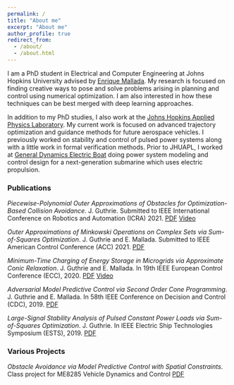 ```yaml
---
permalink: /
title: "About me"
excerpt: "About me"
author_profile: true
redirect_from: 
  - /about/
  - /about.html
---
```


I am a PhD student in Electrical and Computer Engineering at Johns Hopkins University advised by [Enrique Mallada](https://mallada.ece.jhu.edu/).
My research is focused on finding creative ways to pose and solve problems arising in planning and control using numerical optimization. I am also interested in how these techniques can be best merged with deep learning approaches.

In addition to my PhD studies, I also work at the [Johns Hopkins Applied Physics Laboratory](https://www.jhuapl.edu/). My current work is focused on advanced trajectory optimization and guidance methods for future aerospace vehicles. I previously worked on stability and control of pulsed power systems along with a little work in formal verification methods. Prior to JHUAPL, I worked at [General Dynamics Electric Boat](www.gdeb.com) doing power system modeling and control design for a next-generation submarine which uses electric propulsion. 

### Publications
*Piecewise-Polynomial Outer Approximations of Obstacles for Optimization-Based Collision Avoidance*. J. Guthrie. Submitted to IEEE International Conference on Robotics and Automation (ICRA) 2021. [PDF](/files/icra2021.pdf) [Video](https://youtu.be/6yH6LQh0eBU)

*Outer Approximations of Minkowski Operations on Complex Sets via Sum-of-Squares Optimization*. J. Guthrie and E. Mallada. Submitted to IEEE American Control Conference (ACC) 2021. [PDF](/files/acc2021.pdf) 

*Minimum-Time Charging of Energy Storage in Microgrids via Approximate Conic Relaxation*. J. Guthrie and E. Mallada. In 19th IEEE European Control Conference (ECC), 2020. [PDF](/files/ecc2020.pdf) [Video](https://youtu.be/YiLRIwwCb4c)

*Adversarial Model Predictive Control via Second Order Cone Programming*. J. Guthrie and E. Mallada. In 58th IEEE Conference on Decision and Control (CDC), 2019. [PDF](/files/cdc2019.pdf) 

*Large-Signal Stability Analysis of Pulsed Constant Power Loads via Sum-of-Squares Optimization*. J. Guthrie. In IEEE Electric Ship Technologies Symposium (ESTS), 2019. [PDF](/files/ests2019.pdf) 
  
### Various Projects
*Obstacle Avoidance via Model Predictive Control with Spatial Constraints*. Class project for ME8285 Vehicle Dynamics and Control [PDF](/files/mpc_umn_project.pdf) 

